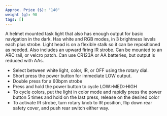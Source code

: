 ```yaml
---
Approx. Price ($): "140"
weight (g): 90
tags: []
---
```

A helmet mounted task light that also has enough output for basic navigation in the dark. Has white and RGB modes, in 3 brightness levels each plus strobe. Light head is on a flexible stalk so it can be repositioned as needed. Also includes an upward firing IR strobe. Can be mounted to an ARC rail, or velcro patch. Can use CR123A or AA batteries, but output is reduced with AAs.

- Select between white light, color, IR, or OFF using the rotary dial.
- Short press the power button for immediate LOW output.
- Double press for a 60bpm strobe
- Press and hold the power button to cycle LOW>MED>HIGH
- To cycle colors, put the light in color mode and rapidly press the power button 5 times and hold on the last press, release on the desired color
- To activate IR strobe, turn rotary knob to IR position, flip down rear safety cover, and push rear switch either way.